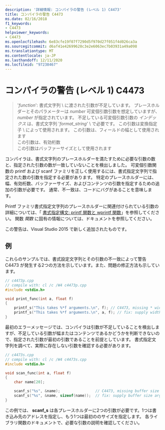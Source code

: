```yaml
---
description: '詳細情報: コンパイラの警告 (レベル 1) C4473'
title: コンパイラの警告 C4473
ms.date: 02/16/2018
f1_keywords:
- C4473
helpviewer_keywords:
- C4473
ms.openlocfilehash: 6e83cfe19f07f7290d5f970d27f051f4d026ca3a
ms.sourcegitcommit: d6af41e42699628c3e2e6063ec7b03931a49a098
ms.translationtype: MT
ms.contentlocale: ja-JP
ms.lasthandoff: 12/11/2020
ms.locfileid: "97238467"
---
```

# <a name="compiler-warning-level-1-c4473"></a>コンパイラの警告 (レベル 1) C4473

> '*function*': 書式文字列 \ に渡された引数が不足しています。
> プレースホルダーとそのパラメーターは *number* 可変個引数引数を想定していますが、 *number* が指定されています。
> 不足している可変個引数引数の *インデックス* は、書式文字列 '*format_string*' \ で必要です。
> この引数は変換指定子 \ によって使用されます。
> この引数は、フィールドの幅として使用されます \
> この引数は、有効桁数 \
> この引数はバッファーサイズとして使用されます

コンパイラは、書式文字列のプレースホルダーを満たすために必要な引数の数と、指定された引数の数が一致していないことを検出しました。 可変個引数関数の printf および scanf ファミリを正しく使用するには、書式指定文字列で指定された数の引数を指定する必要があります。 特定のプレースホルダーには、幅、有効桁数、バッファーサイズ、およびコンテンツの引数を指定するための追加の引数が必要です。 通常、不一致は、コードにバグがあることを意味します。

Printf ファミリ書式指定文字列のプレースホルダーに関連付けられている引数の詳細については、「 [書式指定構文: printf 関数と wprintf 関数](../../c-runtime-library/format-specification-syntax-printf-and-wprintf-functions.md)」を参照してください。 関数 *関数* に固有の情報については、ドキュメントを参照してください。

この警告は、Visual Studio 2015 で新しく追加されたものです。

## <a name="example"></a>例

これらのサンプルでは、書式設定文字列とその引数の不一致によって警告 C4473 が発生する2つの方法を示しています。また、問題の修正方法も示しています。

```cpp
// c4473p.cpp
// compile with: cl /c /W4 c4473p.cpp
#include <stdio.h>

void print_func(int a, float f)
{
    printf_s("This takes %*f arguments.\n", f); // C4473, missing * width argument
    printf_s("This takes %*f arguments.\n", a, f); // fix: supply width argument
}
```

最初のエラーメッセージでは、コンパイラは引数が不足していることを検出しますが、不足している引数が幅またはコンテンツであるかどうかを判断できないので、指定された引数が最初の引数であることを前提としています。 書式指定文字列を調べて、実際に存在しない引数を確認する必要があります。

```cpp
// c4473s.cpp
// compile with: cl /c /W4 c4473s.cpp
#include <stdio.h>

void scan_func(int a, float f)
{
    char name[20];

    scanf_s("%s", &name);                // C4473, missing buffer size argument
    scanf_s("%s", &name, sizeof(name));  // fix: supply buffer size argument
}
```

この例では、 **scanf_s** は各プレースホルダーに2つの引数が必要です。1つは書き込み先のアドレスを指定し、もう1つは最初ののサイズを指定します。 各ライブラリ関数のドキュメントで、必要な引数の説明を確認してください。
